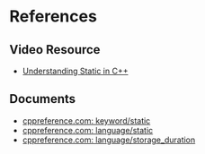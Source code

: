 # References

## Video Resource

- [Understanding Static in C++](https://www.youtube.com/watch?v=g4Dn2cwSrC4)

## Documents

- [cppreference.com: keyword/static](https://en.cppreference.com/w/cpp/keyword/static)
- [cppreference.com: language/static](https://en.cppreference.com/w/cpp/language/static)
- [cppreference.com: language/storage_duration](https://en.cppreference.com/w/cpp/language/storage_duration)
